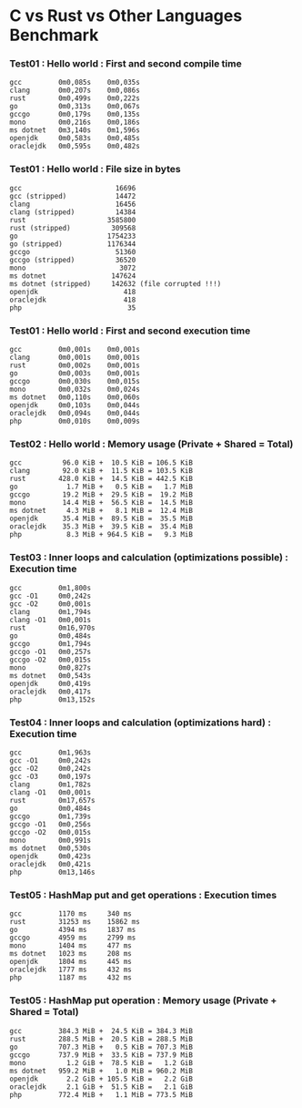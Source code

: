 # C vs Rust vs Other Languages Benchmark

### Test01 : Hello world : First and second compile time
```
gcc         0m0,085s    0m0,035s
clang       0m0,207s    0m0,086s
rust        0m0,499s    0m0,222s
go          0m0,313s    0m0,067s
gccgo       0m0,179s    0m0,135s
mono        0m0,216s    0m0,186s
ms dotnet   0m3,140s    0m1,596s
openjdk     0m0,583s    0m0,485s
oraclejdk   0m0,595s    0m0,482s
```
### Test01 : Hello world : File size in bytes
```
gcc                       16696
gcc (stripped)            14472
clang                     16456
clang (stripped)          14384
rust                    3585800
rust (stripped)          309568
go                      1754233
go (stripped)           1176344
gccgo                     51360
gccgo (stripped)          36520
mono                       3072
ms dotnet                147624
ms dotnet (stripped)     142632 (file corrupted !!!)
openjdk                     418
oraclejdk                   418
php                          35
```
### Test01 : Hello world : First and second execution time
```
gcc         0m0,001s    0m0,001s
clang       0m0,001s    0m0,001s
rust        0m0,002s    0m0,001s
go          0m0,003s    0m0,001s
gccgo       0m0,030s    0m0,015s
mono        0m0,032s    0m0,024s
ms dotnet   0m0,110s    0m0,060s
openjdk     0m0,103s    0m0,044s
oraclejdk   0m0,094s    0m0,044s
php         0m0,010s    0m0,009s
```
### Test02 : Hello world : Memory usage (Private + Shared = Total)
```
gcc          96.0 KiB +  10.5 KiB = 106.5 KiB
clang        92.0 KiB +  11.5 KiB = 103.5 KiB
rust        428.0 KiB +  14.5 KiB = 442.5 KiB
go            1.7 MiB +   0.5 KiB =   1.7 MiB
gccgo        19.2 MiB +  29.5 KiB =  19.2 MiB
mono         14.4 MiB +  56.5 KiB =  14.5 MiB
ms dotnet     4.3 MiB +   8.1 MiB =  12.4 MiB
openjdk      35.4 MiB +  89.5 KiB =  35.5 MiB
oraclejdk    35.3 MiB +  39.5 KiB =  35.4 MiB
php           8.3 MiB + 964.5 KiB =   9.3 MiB
```
### Test03 : Inner loops and calculation (optimizations possible) : Execution time
```
gcc         0m1,800s
gcc -O1     0m0,242s
gcc -O2     0m0,001s
clang       0m1,794s
clang -O1   0m0,001s
rust        0m16,970s
go          0m0,484s
gccgo       0m1,794s
gccgo -O1   0m0,257s
gccgo -O2   0m0,015s
mono        0m0,827s
ms dotnet   0m0,543s
openjdk     0m0,419s
oraclejdk   0m0,417s
php         0m13,152s
```
### Test04 : Inner loops and calculation (optimizations hard) : Execution time
```
gcc         0m1,963s
gcc -O1     0m0,242s
gcc -O2     0m0,242s
gcc -O3     0m0,197s
clang       0m1,782s
clang -O1   0m0,001s
rust        0m17,657s
go          0m0,484s
gccgo       0m1,739s
gccgo -O1   0m0,256s
gccgo -O2   0m0,015s
mono        0m0,991s
ms dotnet   0m0,530s
openjdk     0m0,423s
oraclejdk   0m0,421s
php         0m13,146s
```
### Test05 : HashMap put and get operations : Execution times
```
gcc         1170 ms     340 ms
rust        31253 ms    15862 ms
go          4394 ms     1837 ms
gccgo       4959 ms     2799 ms
mono        1404 ms     477 ms
ms dotnet   1023 ms     208 ms
openjdk     1804 ms     445 ms
oraclejdk   1777 ms     432 ms
php         1187 ms     432 ms
```
### Test05 : HashMap put operation : Memory usage (Private + Shared = Total)
```
gcc         384.3 MiB +  24.5 KiB = 384.3 MiB
rust        288.5 MiB +  20.5 KiB = 288.5 MiB
go          707.3 MiB +   0.5 KiB = 707.3 MiB
gccgo       737.9 MiB +  33.5 KiB = 737.9 MiB
mono          1.2 GiB +  78.5 KiB =   1.2 GiB
ms dotnet   959.2 MiB +   1.0 MiB = 960.2 MiB
openjdk       2.2 GiB + 105.5 KiB =   2.2 GiB
oraclejdk     2.1 GiB +  51.5 KiB =   2.1 GiB
php         772.4 MiB +   1.1 MiB = 773.5 MiB
```
